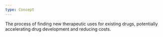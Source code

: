 ```yaml
---
type: Concept
---
```


The process of finding new therapeutic uses for existing drugs, potentially accelerating drug development and reducing costs.